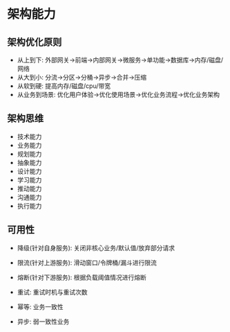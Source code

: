 # 架构能力

## 架构优化原则

- 从上到下: 外部网关->前端->内部网关->微服务->单功能->数据库->内存/磁盘/网络
- 从大到小: 分流->分区->分桶->异步->合并->压缩
- 从软到硬: 提高内存/磁盘/cpu/带宽
- 从业务到场景: 优化用户体验->优化使用场景->优化业务流程->优化业务架构

## 架构思维

- 技术能力
- 业务能力
- 规划能力
- 抽象能力
- 设计能力
- 学习能力
- 推动能力
- 沟通能力
- 执行能力

## 可用性

- 降级(针对自身服务): 关闭非核心业务/默认值/放弃部分请求
- 限流(针对上游服务): 滑动窗口/令牌桶/漏斗进行限流
- 熔断(针对下游服务): 根据负载阈值情况进行熔断

- 重试: 重试时机与重试次数
- 幂等: 业务一致性
- 异步: 弱一致性业务

